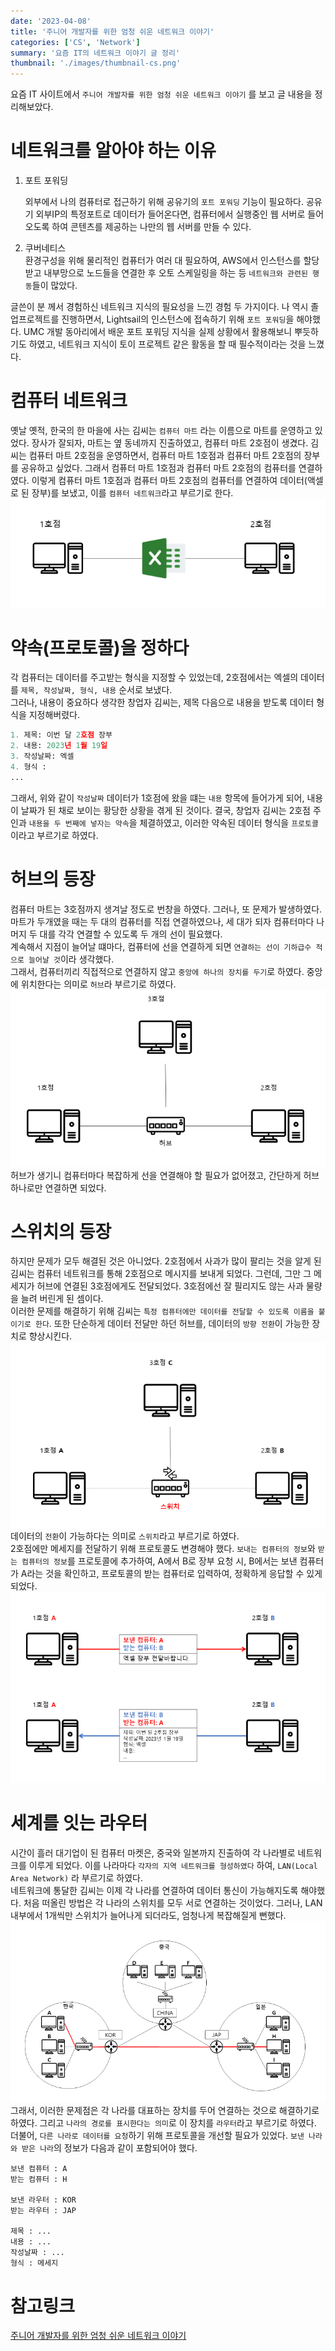 ```yaml
---
date: '2023-04-08'
title: '주니어 개발자를 위한 엄청 쉬운 네트워크 이야기'
categories: ['CS', 'Network']
summary: '요즘 IT의 네트워크 이야기 글 정리'
thumbnail: './images/thumbnail-cs.png'
---
```


요즘 IT 사이트에서 `주니어 개발자를 위한 엄청 쉬운 네트워크 이야기` 를 보고 글 내용을 정리해보았다.

# 네트워크를 알아야 하는 이유

1. 포트 포워딩

   외부에서 나의 컴퓨터로 접근하기 위해 공유기의 `포트 포워딩` 기능이 필요하다. 공유기 외부IP의 특정포트로 데이터가 들어온다면, 컴퓨터에서 실행중인 웹 서버로 들어오도록 하여 콘텐츠를 제공하는 나만의 웹 서버를 만들 수 있다.

2. 쿠버네티스  
   환경구성을 위해 물리적인 컴퓨터가 여러 대 필요하여, AWS에서 인스턴스를 할당받고 내부망으로 노드들을 연결한 후 오토 스케일링을 하는 등 `네트워크와 관련된 행동`들이 많았다.

글쓴이 분 께서 경험하신 네트워크 지식의 필요성을 느낀 경험 두 가지이다. 나 역시 졸업프로젝트를 진행하면서, Lightsail의 인스턴스에 접속하기 위해 `포트 포워딩`을 해야했다. UMC 개발 동아리에서 배운 포트 포워딩 지식을 실제 상황에서 활용해보니 뿌듯하기도 하였고, 네트워크 지식이 토이 프로젝트 같은 활동을 할 때 필수적이라는 것을 느꼈다.

# 컴퓨터 네트워크

옛날 옛적, 한국의 한 마을에 사는 김씨는 `컴퓨터 마트` 라는 이름으로 마트를 운영하고 있었다. 장사가 잘되자, 마트는 옆 동네까지 진출하였고, 컴퓨터 마트 2호점이 생겼다. 김씨는 컴퓨터 마트 2호점을 운영하면서, 컴퓨터 마트 1호점과 컴퓨터 마트 2호점의 장부를 공유하고 싶었다. 그래서 컴퓨터 마트 1호점과 컴퓨터 마트 2호점의 컴퓨터를 연결하였다. 이렇게 컴퓨터 마트 1호점과 컴퓨터 마트 2호점의 컴퓨터를 연결하여 데이터(액셀로 된 장부)를 보냈고, 이를 `컴퓨터 네트워크`라고 부르기로 한다.
![컴퓨터 네트워크](./images/network_1.png)

# 약속(프로토콜)을 정하다

각 컴퓨터는 데이터를 주고받는 형식을 지정할 수 있었는데, 2호점에서는 엑셀의 데이터를 `제목, 작성날짜, 형식, 내용` 순서로 보냈다.  
그러나, 내용이 중요하다 생각한 창업자 김씨는, 제목 다음으로 내용을 받도록 데이터 형식을 지정해버렸다.

```py
1. 제목: 이번 달 2호점 장부
2. 내용: 2023년 1월 19일
3. 작성날짜: 엑셀
4. 형식 :
...
```

그래서, 위와 같이 `작성날짜` 데이터가 1호점에 왔을 떄는 `내용` 항목에 들어가게 되어, 내용이 날짜가 된 채로 보이는 황당한 상황을 겪게 된 것이다. 결국, 창업자 김씨는 2호점 주인과 `내용을 두 번째에 넣자는 약속`을 체결하였고, 이러한 약속된 데이터 형식을 `프로토콜`이라고 부르기로 하였다.

# 허브의 등장

컴퓨터 마트는 3호점까지 생겨날 정도로 번창을 하였다. 그러나, 또 문제가 발생하였다. 마트가 두개였을 때는 두 대의 컴퓨터를 직접 연결하였으나, 세 대가 되자 컴퓨터마다 나머지 두 대를 각각 연결할 수 있도록 두 개의 선이 필요했다.  
계속해서 지점이 늘어날 떄마다, 컴퓨터에 선을 연결하게 되면 `연결하는 선이 기하급수 적으로 늘어날 것`이라 생각했다.  
그래서, 컴퓨터끼리 직접적으로 연결하지 않고 `중앙에 하나의 장치를 두기`로 하였다. 중앙에 위치한다는 의미로 `허브`라 부르기로 하였다.
![허브의 등장](./images/network_2.png)  
허브가 생기니 컴퓨터마다 복잡하게 선을 연결해야 할 필요가 없어졌고, 간단하게 허브 하나로만 연결하면 되었다.

# 스위치의 등장

하지만 문제가 모두 해결된 것은 아니었다. 2호점에서 사과가 많이 팔리는 것을 알게 된 김씨는 컴퓨터 네트워크를 통해 2호점으로 메시지를 보내게 되었다. 그런데, 그만 그 메세지가 허브에 연결된 3호점에게도 전달되었다. 3호점에선 잘 필리지도 않는 사과 물량을 늘려 버린게 된 셈이다.  
이러한 문제를 해결하기 위해 김씨는 `특정 컴퓨터에만 데이터를 전달할 수 있도록 이름을 붙이기로 한다`. 또한 단순하게 데이터 전달만 하던 허브를, 데이터의 `방향 전환`이 가능한 장치로 향상시킨다.  
![스위치의 등장](./images/network_3.png)  
데이터의 `전환`이 가능하다는 의미로 `스위치`라고 부르기로 하였다.  
2호점에만 메세지를 전달하기 위해 프로토콜도 변경해야 했다. `보내는 컴퓨터의 정보`와 `받는 컴퓨터의 정보`를 프로토콜에 추가하여, A에서 B로 장부 요청 시, B에서는 보낸 컴퓨터가 A라는 것을 확인하고, 프로토콜의 받는 컴퓨터로 입력하여, 정확하게 응답할 수 있게 되었다.  
![프로토콜 변경](./images/network_4.png)

# 세계를 잇는 라우터

시간이 흘러 대기업이 된 컴퓨터 마켓은, 중국와 일본까지 진출하여 각 나라별로 네트워크를 이루게 되었다. 이를 나라마다 `각자의 지역 네트워크를 형성하였다` 하여, `LAN(Local Area Network)` 라 부르기로 하였다.  
네트워크에 통달한 김씨는 이제 각 나라를 연결하여 데이터 통신이 가능해지도록 해야했다. 처음 떠올린 방법은 각 나라의 스위치를 모두 서로 연결하는 것이었다. 그러나, LAN 내부에서 1개씩만 스위치가 늘어나게 되더라도, 엄청나게 복잡해질게 뻔했다.  
![라우터](./images/network_5.png)
그래서, 이러한 문제점은 각 나라를 대표하는 장치를 두어 연결하는 것으로 해결하기로 하였다. 그리고 `나라의 경로를 표시한다는 의미`로 이 장치를 `라우터`라고 부르기로 하였다.  
더불어, `다른 나라로 데이터를 요청`하기 위해 프로토콜을 개선할 필요가 있었다. `보낸 나라와 받은 나라`의 정보가 다음과 같이 포함되어야 했다.

```PY
보낸 컴퓨터 : A
받는 컴퓨터 : H

보낸 라우터 : KOR
받는 라우터 : JAP

제목 : ...
내용 : ...
작성날짜 : ...
형식 : 메세지
```

# 참고링크

[주니어 개발자를 위한 엄청 쉬운 네트워크 이야기](https://yozm.wishket.com/magazine/detail/1875/)
